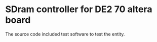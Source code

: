 # SDram controller for DE2 70 altera board

The source code included test software to test the entity.